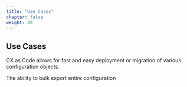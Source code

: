 ```yaml
---
title: "Use Cases"
chapter: false
weight: 40
---
```


## Use Cases

CX as Code allows for fast and easy deployment or migration of various configuration objects. 

The ability to bulk export entire configuration